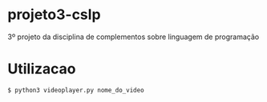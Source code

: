 # projeto3-cslp
3º projeto da disciplina de complementos sobre linguagem de programação

# Utilizacao

```bash
$ python3 videoplayer.py nome_do_video
```
